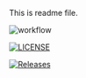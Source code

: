 This is readme file.

![workflow](https://github.com/eieihtwesan/sem/actions/workflows/main.yml/badge.svg)

[![LICENSE](https://img.shields.io/github/license/<github-username>/sem.svg?style=flat-square)](https://github.com/eieihtwesan/sem/blob/master/LICENSE)

[![Releases](https://img.shields.io/github/release/<github-username>/sem/all.svg?style=flat-square)](https://github.com/eieihtwesan/sem/releases)